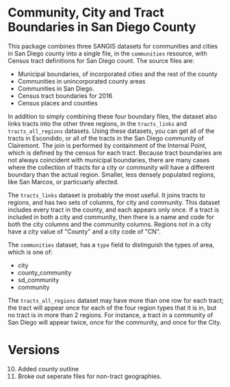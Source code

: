 # Community, City and Tract Boundaries in San Diego County


This package combines three SANGIS datasets for communities and cities in San
Diego county into a single file, in the ``communities`` resource, with Census
tract definitions for San Diego count. The source files are:

* Municipal boundaries, of incorporated cities and the rest of the county
* Communities in unincorporated county areas
* Communities in San Diego. 
* Census tract boundaries for 2016
* Census places and counties

In addition to simply combining these four boundary files, the dataset also
links tracts into the other three regions, in the ``tracts_links`` and
``tracts_all_regions`` datasets. Using these datasets, you can get all of the
tracts in Escondido, or all of the tracts in the San Diego community of
Clairemont. The join is performed by containment of the Internal Point, which
is defined by the census for each tract. Because tract boundaries are not
always coincident with municipal boundaries, there are many cases where the
collection of tracts for a city or community will have a different boundary
than the actual region. Smaller, less densely populated regions, like San
Marcos, or particuarly afected.

The ``tracts_links`` dataset is probably the most useful. It joins tracts to
regions, and has two sets of columns, for city and community. This dataset
includes every tract in the county, and each appears only once. If a tract is
included in both a city and community, then there is a name and code for both
the city columns and the community columns. Regions not in a city have a city
value of "County" and a city code of "CN".

The ``communities`` dataset, has a ``type`` field to distinguish the types of
area, which is one of:

* city
* county_community
* sd_community
* community

The ``tracts_all_regions`` dataset may have more than one row for each tract;
the tract will appear once for each of the four region types that it is in, but
no tract is in more than 2 regions. For instance, a tract in a community of San
Diego will appear twice, once for the community, and once for the City.


# Versions

10. Added county outline
11. Broke out seperate files for non-tract geographies. 

